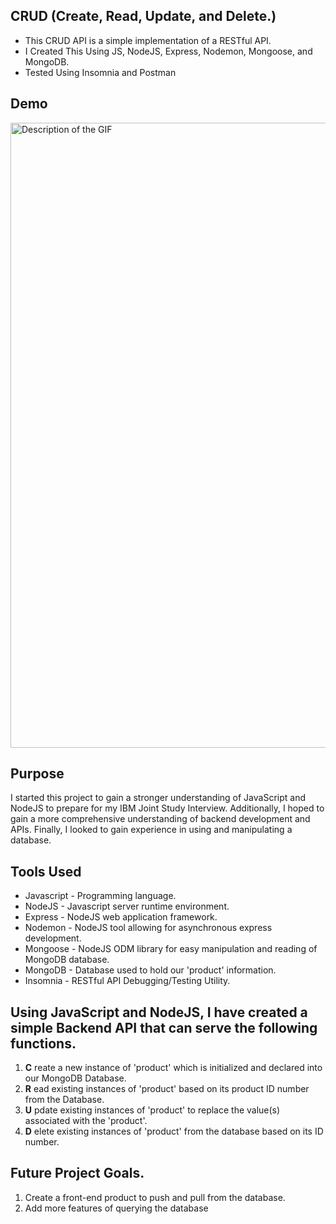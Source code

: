## CRUD (Create, Read, Update, and Delete.)
- This CRUD API is a simple implementation of a RESTful API.
- I Created This Using JS, NodeJS, Express, Nodemon, Mongoose, and MongoDB.
- Tested Using Insomnia and Postman
## Demo
<div>
    <img src="https://github.com/CFdefense/CFdefense.github.io/blob/main/public/media/projects/crud.gif?raw=true" alt="Description of the GIF" width="1000">
</div>

## Purpose
I started this project to gain a stronger understanding of JavaScript and NodeJS to prepare for my IBM Joint Study Interview.
Additionally, I hoped to gain a more comprehensive understanding of backend development and APIs.
Finally, I looked to gain experience in using and manipulating a database.

## Tools Used
- Javascript - Programming language.
- NodeJS - Javascript server runtime environment.
- Express - NodeJS web application framework.
- Nodemon - NodeJS tool allowing for asynchronous express development.
- Mongoose - NodeJS ODM library for easy manipulation and reading of MongoDB database.
- MongoDB - Database used to hold our 'product' information.
- Insomnia - RESTful API Debugging/Testing Utility.

## Using JavaScript and NodeJS, I have created a simple Backend API that can serve the following functions.
1. <b>C</b> reate a new instance of 'product' which is initialized and declared into our MongoDB Database.
2. <b>R</b> ead existing instances of 'product' based on its product ID number from the Database.
3. <b>U</b> pdate existing instances of 'product' to replace the value(s) associated with the 'product'.
4. <b>D</b> elete existing instances of 'product' from the database based on its ID number.

## Future Project Goals.
1. Create a front-end product to push and pull from the database.
2. Add more features of querying the database
